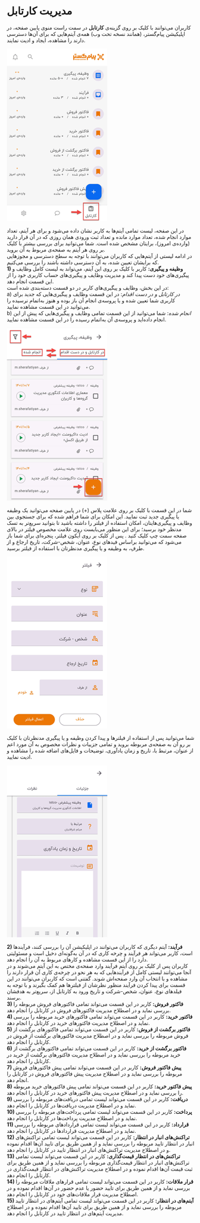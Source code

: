 # مدیریت کارتابل

کاربران می‌توانند با کلیک بر روی گزینه‌ی **کارتابل** در سمت راست منوی پایین صفحه، در اپلیکیشن پیام‌گستر، (همانند نسخه تحت وب) همه‌ی آیتم‌هایی که برای آ‌ن‌ها دسترسی دارند را مشاهده، ایجاد و ادیت نمایند.<br>

![صفحه اصلی مدیریت کارتابل](./Images/CartableManagement.png)

در این صفحه، لیست تمامی آیتم‌ها به کاربر نشان داده می‌شود و برای هر آیتم، تعداد  موارد انجام شده، تعداد موارد مانده و تعداد ثبت ورودی همان روزی که در آن قرار دارید (وارده‌ی امروز)، برایتان مشخص شده است. شما می‌توانید برای بررسی بیشتر با کلیک بر روی هر آیتم به صفحه‌ی مربوط به آن بروید. <br>
 در ادامه لیستی از آیتم‌هایی که کاربران می‌توانند با توجه به سطح دسترسی و مجوزهایی که برایشان تعیین شده، به آن دسترسی داشته باشند را بررسی می‌کنیم.<br>
**1) وظیفه و پیگیری:** کاربر با کلیک بر روی این آیتم، می‌تواند به لیست کامل وظایف و پیگیری‌های خود دست پیدا کند و مدیریت وظایف و پیگیری‌های حساب کاربری خود را از این قسمت انجام دهد. <br>
در این بخش، وظایف و پیگیری‌های کاربر در دو قسمت دسته‌بندی شده است:<br>
 a) *در کارتابل و در دست اقدام*: در این قسمت وظایف و پیگیری‌هایی که جدید برای کاربری شما تعیین شده و یا پروسه‌ی انجام آن باز بوده و هنوز به‌اتمام نرسیده را می‌توانید در این قسمت مشاهده نمایید.<br>
 b) *انجام شده*: شما می‌توانید از این قسمت تمامی وظایف و پیگیری‌هایی که پیش از این انجام داده‌اید و پروسه‌ی آن به‌اتمام رسیده را در این قسمت مشاهده نمایید.<br>
 
![صفحه وظیفه و پیگیری](./Images/TaskAndFollowup.png)

شما در این قسمت با کلیک بر روی علامت پلاس (+) در پایین صفحه می‌توانید یک وظیفه یا پیگیری جدید ثبت نمایید. این امکان برای شما فراهم شده که برای جستجوی بین وظایف و پیگیری‌هایتان، امکان استفاده از فیلتر را داشته باشید تا بتوانید سریع‌تر به تسک مدنظر خود برسید؛ برای این منظور می‌بایست روی علامت مخصوص فیلتر در بالای صفحه سمت چپ کلیک کنید . پس از کلیک بر روی آیکون فیلتر، پنجره‌ای برای شما باز می‌شود که می‌توانید براساس فیدهای نوع، عنوان، شخص-شرکت، تاریخ ارجاع و از طرفِ، به وظیفه و یا پیگیری مدنظرتان با استفاده از فیلتر برسید.<br>

![فیلدهای فیلتر در وظیفه و پیگیری](./Images/FilterFieldsInTaskAndFollowup.png)

شما می‌توانید پس از استفاده از فیلترها و پیدا کردن وظیفه و یا پیگیری مدنظرتان با کلیک بر رو آن به صفحه‌ی مربوطه‌  بروید و تمامی جزییات و نظرات مخصوص به آن مورد اعم از عنوان، مرتبط با، تاریخ و زمان یادآوری، توضیحات و فایل‌های اضافه شده را مشاهده و ادیت نمایید.<br>

![فیلدهای آیتم وظیفه و پیگیری](./Images/TaskFields.png)

 **2) فرآیند:** آیتم دیگری که کاربران می‌توانند در اپلیکیشن آن را بررسی کنند، فرآیندها است، کاربر می‌تواند هر فرآیند و چرخه کاری که در آن به‌گونه‌ای دخیل است و مسئولیتی دارد  را از این قسمت مشاهده و کارهای مربوط به آن را انجام دهد.<br>
کاربران پس از کلیک بر روی آیتم فرآیند وارد صفحه‌ی مختص به این آیتم می‌شوند و در آنجا می‌توانند لیستی کامل از فرآیندهایی که به‌ هر نحو در چرخه‌ی کاری آن قرار دارند را مشاهده و با انتخاب آن وارد صفحه‌اش شوند. گفتنی است که کاربران می‌توانند در این قسمت برای پیدا کردن فرآیند منظور نظرشان از فیلترها هم کمک بگیرند و با توجه به فیلدهای نوع، عنوان، شخص-شرکت و تاریخ ورود به کارتابل از، سریع‌تر به هدفشان برسند.<br>
 **3) فاکتور فروش:**  کاربر در این قسمت می‌تواند تمامی فاکتورهای فروش مربوطه را بررسی نماید و در اصطلاح مدیریت فاکتورهای فروش در کارتابل را انجام دهد.<br>
 **4) فاکتور خرید:** کاربر در این قسمت می‌تواند تمامی فاکتورهای خرید مربوطه را بررسی نماید و در اصطلاح مدیریت فاکتورهای خرید در کارتابل را انجام دهد.<br>
 **5) فاکتور برگشت از فروش:** کاربر در این قسمت می‌تواند تمامی فاکتورهای برگشت از فروش مربوطه را بررسی نماید و در اصطلاح مدیریت فاکتورهای برگشت از فروش در کارتابل را انجام دهد.<br>
 **6) فاکتور برگشت از خرید:** کاربر در این قسمت می‌تواند تمامی فاکتورهای برگشت از خرید مربوطه را بررسی نماید و در اصطلاح مدیریت فاکتورهای برگشت از خرید در کارتابل را انجام دهد.<br>
 **7) پیش فاکتور فروش:** کاربر در این قسمت می‌تواند تمامی پیش فاکتورهای فروش مربوطه را بررسی نماید و در اصطلاح مدیریت پیش فاکتورهای فروش در کارتابل را انجام دهد.<br>
 **8) پیش فاکتور خرید:**   کاربر در این قسمت می‌تواند تمامی پیش فاکتورهای خرید مربوطه را بررسی نماید و در اصطلاح مدیریت پیش فاکتورهای خرید در کارتابل را انجام دهد.<br>
 **9) دریافت:** کاربر در این قسمت می‌تواند لیست تمامی دریافت‌های مربوطه را بررسی نماید و در اصطلاح مدیریت دریافت‌ها در کارتابل را انجام دهد.<br>
 **10) پرداخت:** کاربر در این قسمت می‌تواند لیست تمامی پرداخت‌های مربوطه را بررسی نماید و در اصطلاح مدیریت پرداخت‌ها در کارتابل را انجام دهد.<br>
 **11) قرارداد:** کاربر در این قسمت می‌تواند لیست تمامی قراردادهای مربوطه را بررسی نماید و در اصطلاح مدیریت قراردادها در کارتابل را انجام دهد.<br>
 **12) تراکنش‌های انبار در انتظار:** کاربر در این قسمت می‌تواند لیست تمامی تراکنش‌های انبار در انتظار تایید مربوطه را بررسی نماید و از همین طریق برای تایید آن‌ها اقدام نموده و در اصطلاح مدیریت تراکنش‌های انبار در انتظار تایید در کارتابل را انجام دهد.<br>
 **13) تراکنش‌های در انتظار قیمت‌گذاری:** کاربر در این قسمت می‌تواند لیست تمامی تراکنش‌های انبار در انتظار قیمت‌گذاری مربوطه را بررسی نماید و از همین طریق برای ثبت قیمت آن‌ها اقدام نموده و در اصطلاح مدیریت تراکنش‌های در انتظار قیمت‌گذاری در کارتابل را انجام دهد.<br>
**14) قرار ملاقات:** کاربر در این قسمت می‌تواند لیست تمامی قرارهای ملاقات مربوطه را بررسی نماید و از همین طریق برای تایید حضور یا عدم حضور در آن‌ها اقدام نموده و در اصطلاح مدیریت قرار ملاقات‌های خود در کارتابل را انجام دهد.<br>
 **15) آیتم‌های در انتظار:** کاربر در این قسمت می‌تواند لیست تمامی آیتم‌های در انتظار تایید مربوطه را بررسی نماید و از همین طریق برای تایید آن‌ها اقدام نموده و در اصطلاح مدیریت آیتم‌های در انتظار تایید در کارتابل را انجام دهد.<br>
